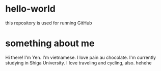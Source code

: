 # hello-world

this repository is used for running GitHub

# something about me

Hi there! I'm Yen.
I'm vietnamese.
I love pain au chocolate.
I'm currently studying in Shiga University.
I love traveling and cycling, also.
hehehe
